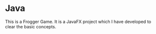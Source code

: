 # Java
This is a Frogger Game. It is a JavaFX project which I have developed to clear the basic concepts.
